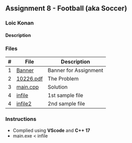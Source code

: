 ## Assignment 8 - Football (aka Soccer)

### Loic Konan

#### Description

### Files

|   #   | File                   | Description           |
| :---: | ---------------------- | --------------------- |
|   1   | [Banner](Banner)       | Banner for Assignment |
|   2   | [10226.pdf](10226.pdf) | The Problem           |
|   3   | [main.cpp](main.cpp)   | Solution              |
|   4   | [infile](infile)       | 1st sample file       |
|   4   | [infile2](infile2)     | 2nd sample file       |

### Instructions

- Complied using **VScode** and **C++ 17**
- main.exe < infile
